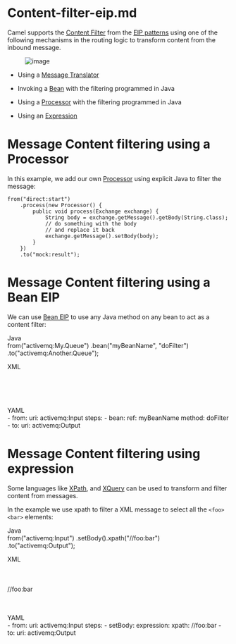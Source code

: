 # Content-filter-eip.md

Camel supports the [Content
Filter](http://www.enterpriseintegrationpatterns.com/ContentFilter.html)
from the [EIP patterns](#enterprise-integration-patterns.adoc) using one
of the following mechanisms in the routing logic to transform content
from the inbound message.

<figure>
<img src="eip/ContentFilter.gif" alt="image" />
</figure>

-   Using a [Message Translator](#message-translator.adoc)

-   Invoking a [Bean](#bean-eip.adoc) with the filtering programmed in
    Java

-   Using a [Processor](#manual::processor.adoc) with the filtering
    programmed in Java

-   Using an [Expression](#manual::expression.adoc)

# Message Content filtering using a Processor

In this example, we add our own [Processor](#manual::processor.adoc)
using explicit Java to filter the message:

    from("direct:start")
        .process(new Processor() {
            public void process(Exchange exchange) {
                String body = exchange.getMessage().getBody(String.class);
                // do something with the body
                // and replace it back
                exchange.getMessage().setBody(body);
            }
        })
        .to("mock:result");

# Message Content filtering using a Bean EIP

We can use [Bean EIP](#bean-eip.adoc) to use any Java method on any bean
to act as a content filter:

Java  
from("activemq:My.Queue")
.bean("myBeanName", "doFilter")
.to("activemq:Another.Queue");

XML  
<route>  
<from uri="activemq:Input"/>  
<bean ref="myBeanName" method="doFilter"/>  
<to uri="activemq:Output"/>  
</route>

YAML  
\- from:
uri: activemq:Input
steps:
\- bean:
ref: myBeanName
method: doFilter
\- to:
uri: activemq:Output

# Message Content filtering using expression

Some languages like [XPath](#languages:xpath-language.adoc), and
[XQuery](#languages:xquery-language.adoc) can be used to transform and
filter content from messages.

In the example we use xpath to filter a XML message to select all the
`<foo><bar>` elements:

Java  
from("activemq:Input")
.setBody().xpath("//foo:bar")
.to("activemq:Output");

XML  
<route>  
<from uri="activemq:Input"/>  
<setBody>  
<xpath>//foo:bar</xpath>  
</setBody>  
<to uri="activemq:Output"/>  
</route>

YAML  
\- from:
uri: activemq:Input
steps:
\- setBody:
expression:
xpath: //foo:bar
\- to:
uri: activemq:Output
